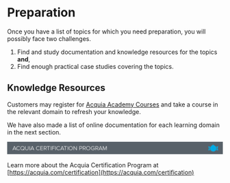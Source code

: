 # Preparation

Once you have a list of topics for which you need preparation, you will possibly face two challenges.

1. Find and study documentation and knowledge resources for the topics **and**,
2. Find enough practical case studies covering the topics.

## Knowledge Resources

Customers may register for [Acquia Academy Courses](https://customers.acquiaacademy.com/) and take a course in the relevant domain to refresh your knowledge.

We have also made a list of online documentation for each learning domain in the next section.

![](.gitbook/assets/certification_footer.png)

Learn more about the Acquia Certification Program at [https://acquia.com/certification](https://acquia.com/certification)

